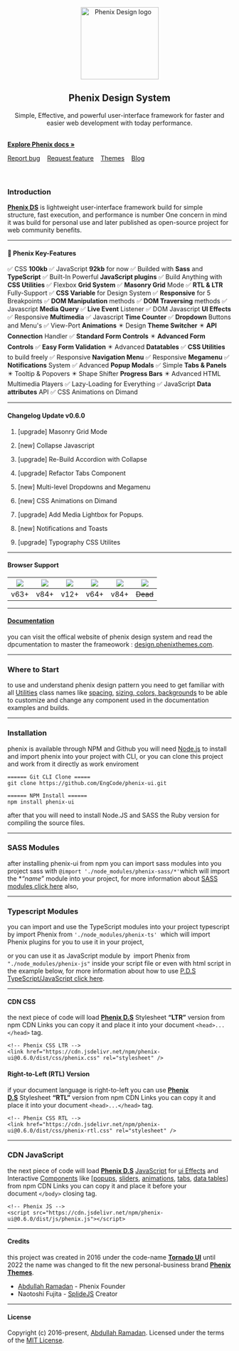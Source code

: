 

</div>

<div>
<p align="center">
  <a href="https://design.phenixthemes.com">
    <img src="https://design.phenixthemes.com/wp-content/themes/phenix-docs/_front-end/dist/img/px-logo/pds-icon.png" alt="Phenix Design logo" width="175" height="162">
  </a>
</p>

<h2 align="center">Phenix Design System</h2>

<p align="center">
  Simple, Effective, and powerful user-interface framework for faster and easier web development with today performance.
  <br> <br>

<a href="https://design.phenixthemes.com/installation/"><strong>Explore Phenix docs »</strong></a> <br/>

<a href="https://github.com/EngCode/phenix-ui/issues/new?assignees=-&labels=bug&template=bug_report.yml">Report bug</a>
&nbsp;&nbsp;
<a href="https://github.com/EngCode/phenix-ui/issues/new?assignees=&labels=feature&template=feature_request.yml">Request feature</a>
&nbsp;&nbsp;
<a href="https://phenixthemes.com/">Themes</a>
&nbsp;&nbsp;
<a href="https://blog.phenixthemes.com/">Blog</a>
<br><br>
  <img src="https://img.shields.io/badge/build-v0.6.0-blue.svg" alt="" />
  <img src="https://img.shields.io/github/languages/code-size/EngCode/phenix-ui.svg" alt="" />
  <img src="https://img.shields.io/github/repo-size/EngCode/phenix-ui.svg" alt="" />
  <img src="https://img.shields.io/github/issues/EngCode/phenix-ui.svg" alt="" />
  <img src="https://img.shields.io/badge/%40typescript-v3.9.10-blue.svg" alt="" />
  <img src="https://img.shields.io/badge/Sass-v7.0.1-blue.svg" alt="" />
</p>
</div>

### Introduction

**[Phenix DS](https://design.phenixthemes.com/about-phenix/ "About Phenix")** is lightweight user-interface framework build for simple structure, fast execution, and performance is number One concern in mind it was build for personal use and later published as open-source project for web community benefits.

---

#### 🚀 Phenix Key-Features

  ✅ CSS **100kb**
  ✅ JavaScript **92kb** for now 
  ✅ Builded with **Sass** and **TypeScript**
  ✅ Built-In Powerful **JavaScript plugins**
  ✅ Build Anything with **CSS Utilities**
  ✅ Flexbox **Grid System**
  ✅ **Masonry Grid** Mode
  ✅ **RTL & LTR** Fully-Support
  ✅ **CSS Variable** for Design System
  ✅ **Responsive** for 5 Breakpoints
  ✅ **DOM Manipulation** methods
  ✅ **DOM Traversing** methods
  ✅ Javascript **Media Query**
  ✅ **Live Event** Listener
  ✅ DOM Javascript **UI Effects**
  ✅ Responsive **Multimedia**
  ✅ Javascript **Time Counter**
  ✅ **Dropdown** Buttons and Menu's
  ✅ View-Port **Animations**
  ✴️ Design **Theme Switcher**
  ✴️ **API Connection** Handler
  ✅ **Standard Form Controls**
  ✴️ **Advanced Form Controls**
  ✅ **Easy Form Validation**
  ✴️ Advanced **Datatables**
  ✅ **CSS Utilities** to build freely
  ✅ Responsive **Navigation Menu**
  ✅ Responsive **Megamenu**
  ✅ **Notifications** System
  ✅ Advanced **Popup Modals**
  ✅ Simple **Tabs & Panels**
  ✴️ Tooltip & Popovers
  ✴️ Shape Shifter **Progress Bars**
  ✴️ Advanced HTML Multimedia Players
  ✅ Lazy-Loading for Everything
  ✅ JavaScript **Data attributes** API
  ✅ CSS Animations on Dimand

--------------------

#### Changelog Update v0.6.0

1. [upgrade] Masonry Grid Mode

2. [new] Collapse Javascript

3. [upgrade] Re-Build Accordion with Collapse

4. [upgrade] Refactor Tabs Component

5. [new] Multi-level Dropdowns and Megamenu

6. [new] CSS Animations on Dimand

7. [upgrade] Add Media Lightbox for Popups.

8. [new] Notifications and Toasts

9. [upgrade] Typography CSS Utilites

--------------------

#### Browser Support

| ![](https://raw.githubusercontent.com/alrra/browser-logos/master/src/firefox/firefox_48x48.png) | ![](https://raw.githubusercontent.com/alrra/browser-logos/master/src/chrome/chrome_48x48.png) | ![](https://raw.githubusercontent.com/alrra/browser-logos/master/src/safari/safari_48x48.png) | ![](https://raw.githubusercontent.com/alrra/browser-logos/master/src/opera/opera_48x48.png) | ![](https://raw.githubusercontent.com/alrra/browser-logos/master/src/edge/edge_48x48.png) | ![](https://raw.githubusercontent.com/alrra/browser-logos/master/src/archive/internet-explorer_9-11/internet-explorer_9-11_48x48.png) |
|:-----------------------------------------------------------------------------------------------:|:---------------------------------------------------------------------------------------------:|:---------------------------------------------------------------------------------------------:|:-------------------------------------------------------------------------------------------:|:-----------------------------------------------------------------------------------------:|:-------------------------------------------------------------------------------------------------------------------------------------:|
| v63+                                                                                            | v84+                                                                                          | v12+                                                                                          | v64+                                                                                        | v84+                                                                                      | ~~Dead~~                                                                                                                              |

---

#### [Documentation](https://design.phenixthemes.com)

you can visit the offical website of phenix design system and read the dpcumentation to master the frameowork : [design.phenixthemes.com](https://design.phenixthemes.com).

---

### Where to Start

to use and understand phenix design pattern you need to get familiar with all [Utilities](https://design.phenixthemes.com/category/utilities/) class names like [spacing](https://design.phenixthemes.com/spacing/)[,](https://design.phenixthemes.com/display/) [s](https://design.phenixthemes.com/sizing/)[izing](https://design.phenixthemes.com/sizing/)[, colors](https://design.phenixthemes.com/colors/)[, backgrounds](https://design.phenixthemes.com/backgrounds/) to be able to customize and change any component used in the documentation examples and builds.

---

### Installation

phenix is available through NPM and Github you will need [Node.js](https://nodejs.org/en/download/ "Download Node JS") to install and import phenix into your project with CLI, or you can clone this project and work from it directly as work enviroment

```
====== Git CLI Clone =====
git clone https://github.com/EngCode/phenix-ui.git

====== NPM Install ======
npm install phenix-ui
```

after that you will need to install Node.JS and SASS the Ruby version for compiling the source files.

---

### SASS Modules

after installing phenix-ui from npm you can import sass modules into you project sass with `@import './node_modules/phenix-sass/*'`which will import the **“*name”** module into your project, for more information about [SASS modules click here](https://design.phenixthemes.com/category/sass-customize/ "SASS Customize") also,

---

### Typescript Modules

you can import and use the TypeScript modules into your project typescript by import Phenix from `'./node_modules/phenix-ts'`  which will import Phenix plugins for you to use it in your project,

or you can use it as JavaScript module by  import Phenix from `"./node_modules/phenix-js"` inside your script file or even with html script in the example below, for more information about how to use [P.D.S TypeScript/JavaScript click here](https://design.phenixthemes.com/category/typescript-js/ "Typescript").

---

#### CDN CSS

the next piece of code will load ******[Phenix D.S](https://design.phenixthemes.com/ "Home")****** Stylesheet **“LTR”** version from npm CDN Links you can copy it and place it into your document `<head>...</head>` tag.

```
<!-- Phenix CSS LTR -->
<link href="https://cdn.jsdelivr.net/npm/phenix-ui@0.6.0/dist/css/phenix.css" rel="stylesheet" />
```

#### Right-to-Left (RTL) Version

if your document language is right-to-left you can use ****[Phenix D.S](https://design.phenixthemes.com/ "Home")**** Stylesheet **“RTL”** version from npm CDN Links you can copy it and place it into your document `<head>...</head>` tag.

```
<!-- Phenix CSS RTL -->
<link href="https://cdn.jsdelivr.net/npm/phenix-ui@0.6.0/dist/css/phenix-rtl.css" rel="stylesheet" />
```

---

### CDN JavaScript

the next piece of code will load ****[Phenix D.S](https://design.phenixthemes.com/ "Home")**** [JavaScript](https://design.phenixthemes.com/category/typescript-js/ "Typescript") for [ui Effects](https://design.phenixthemes.com/ui-effects/ "UI Effects") and Interactive [Components](https://design.phenixthemes.com/category/components/ "Components") like [[popups](https://design.phenixthemes.com/popup-modals/ "Popup Modals"), [sliders](https://design.phenixthemes.com/carousel-slider/ "Carousel Slider"), [animations](https://design.phenixthemes.com/animations/ "Animations"), [tabs](https://design.phenixthemes.com/tabs-panels/ "Tabs & Panels"), [data tables](https://design.phenixthemes.com/data-tables/ "Data Tables")] from npm CDN Links you can copy it and place it before your document `</body>` closing tag.

```
<!-- Phenix JS -->
<script src="https://cdn.jsdelivr.net/npm/phenix-ui@0.6.0/dist/js/phenix.js"></script>
```

---

#### Credits

this project was created in 2016 under the code-name **[Tornado UI](https://tornado.phenixthemes.com/)** until 2022 the name was changed to fit the new personal-business brand **[Phenix Themes](https://phenixthemes.com/ "https://phenixthemes.com")**.

- [Abdullah Ramadan](https://www.facebook.com/Eng.AbdallahPS) - Phenix Founder
- Naotoshi Fujita - [SplideJS]([](https://github.com/Splidejs/splide)) Creator

--------------------

#### License

Copyright (c) 2016-present, [Abdullah Ramadan](https://www.facebook.com/Eng.AbdallahPS). Licensed under the terms of the [MIT License](https://opensource.org/licenses/MIT).
